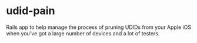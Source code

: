 udid-pain
=========

Rails app to help manage the process of pruning UDIDs from your Apple iOS when you've got a large number of devices and a lot of testers.
